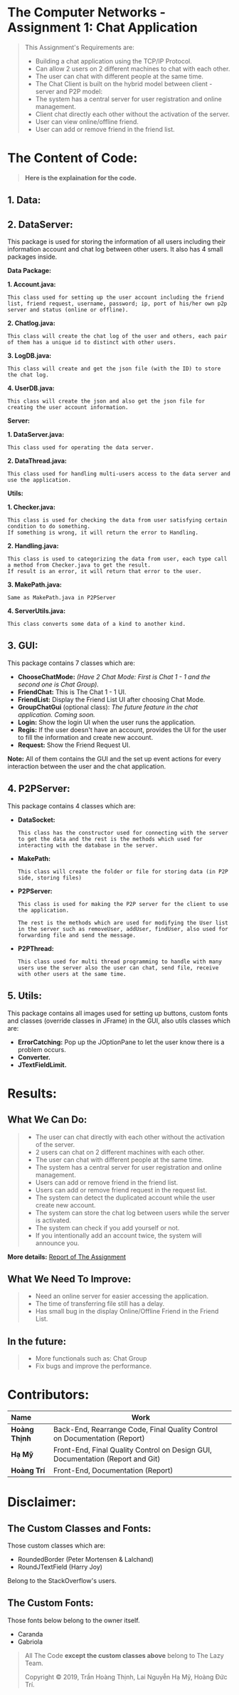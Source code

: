 # The Computer Networks - Assignment 1: Chat Application

>This Assignment's Requirements are: 
>* Building a chat application using the TCP/IP Protocol.
>* Can allow 2 users on 2 different machines to chat with each other.
>* The user can chat with different people at the same time.
>* The Chat Client is built on the hybrid model between client - server and P2P model:
>  * The system has a central server for user registration and online management.
>  * Client chat directly each other without the activation of the server.
>* User can view online/offline friend.
>* User can add or remove friend in the friend list.

# The Content of Code:
>**Here is the explaination for the code.**

## **1. Data:**

## **2. DataServer:**
This package is used for storing the information of all users including their information account and chat log between other users.
It also has 4 small packages inside.

   **Data Package:**
  
   **1.	Account.java:**
   
    This class used for setting up the user account including the friend list, friend request, username, password; ip, port of his/her own p2p server and status (online or offline).
    
   **2.	Chatlog.java:**
   
    This class will create the chat log of the user and others, each pair of them has a unique id to distinct with other users.
    
   **3.	LogDB.java:**
   
    This class will create and get the json file (with the ID) to store the chat log.
    
   **4.	UserDB.java:**
   
    This class will create the json and also get the json file for creating the user account information.

  **Server:**
  
  **1.	DataServer.java:**
  	
    This class used for operating the data server.
   
  **2.	DataThread.java:**
  	
    This class used for handling multi-users access to the data server and use the application.

  **Utils:**
  
  **1.	Checker.java:**
  	
    This class is used for checking the data from user satisfying certain condition to do something.
  	If something is wrong, it will return the error to Handling.
   
  **2.	Handling.java:**
  
    This class is used to categorizing the data from user, each type call a method from Checker.java to get the result.
  	If result is an error, it will return that error to the user.
   
  **3.	MakePath.java:**
  	
    Same as MakePath.java in P2PServer
   
  **4.	ServerUtils.java:**
  	
    This class converts some data of a kind to another kind.


## **3. GUI:**

This package contains 7 classes which are:
  * **ChooseChatMode:** *(Have 2 Chat Mode: First is Chat 1 - 1 and the second one is Chat Group).*
  * **FriendChat:** This is The Chat 1 - 1 UI.
  * **FriendList:** Display the Friend List UI after choosing Chat Mode.
  * **GroupChatGui** (optional class):
  *The future feature in the chat application. Coming soon.*
  * **Login:** Show the login UI when the user runs the application.
  * **Regis:** If the user doesn't have an account, provides the UI for the user to fill the information and create new account.
  * **Request:** Show the Friend Request UI.
  
  **Note:** All of them contains the GUI and the set up event actions for every interaction between the user and the chat application.
  
## **4. P2PServer:**

This package contains 4 classes which are:
  * **DataSocket:**
  
        This class has the constructor used for connecting with the server to get the data and the rest is the methods which used for interacting with the database in the server.

  * **MakePath:**
  
        This class will create the folder or file for storing data (in P2P side, storing files) 
  
  * **P2PServer:**
  
        This class is used for making the P2P server for the client to use the application.
  
        The rest is the methods which are used for modifying the User list in the server such as removeUser, addUser, findUser, also used for forwarding file and send the message.

  * **P2PThread:**
  
        This class used for multi thread programming to handle with many users use the server also the user can chat, send file, receive with other users at the same time.
  
## **5. Utils:**

This package contains all images used for setting up buttons, custom fonts and classes (override classes in JFrame) in the GUI, also utils classes which are:
* **ErrorCatching:** Pop up the JOptionPane to let the user know there is a problem occurs.
* **Converter.**
* **JTextFieldLimit.**

# Results:
## What We Can Do:
>* The user can chat directly with each other without the activation of the server.
>* 2 users can chat on 2 different machines with each other.
>* The user can chat with different people at the same time.
>* The system has a central server for user registration and online management.
>* Users can add or remove friend in the friend list.
>* Users can add or remove friend request in the request list.
>* The system can detect the duplicated account while the user create new account.
>* The system can store the chat log between users while the server is activated.
>* The system can check if you add yourself or not.
>* If you intentionally add an account twice, the system will announce you.

**More details:** 
[Report of The Assignment](https://tinyurl.com/CNAssOne)

## What We Need To Improve:
>* Need an online server for easier accessing the application.
>* The time of transferring file still has a delay.
>* Has small bug in the display Online/Offline Friend in the Friend List.

## In the future:
>* More functionals such as: Chat Group
>* Fix bugs and improve the performance.

# Contributors:

|Name            | Work                                                                                   |
|:---------------|----------------------------------------------------------------------------------------|
|**Hoàng Thịnh** | Back-End, Rearrange Code, Final Quality Control on Documentation (Report)              |
|**Hạ Mỹ**       | Front-End, Final Quality Control on Design GUI, Documentation (Report and Git)         |
|**Hoàng Trí**   | Front-End, Documentation (Report)                                                      |

# Disclaimer:
## The Custom Classes and Fonts:
Those custom classes which are:
* RoundedBorder (Peter Mortensen & Lalchand)
* RoundJTextField (Harry Joy)

Belong to the StackOverflow's users.

## The Custom Fonts:
Those fonts below belong to the owner itself.
* Caranda
* Gabriola


> All The Code **except the custom classes above** belong to The Lazy Team.
>
> Copyright &copy; 2019, Trần Hoàng Thịnh, Lai Nguyễn Hạ Mỹ, Hoàng Đức Trí.

